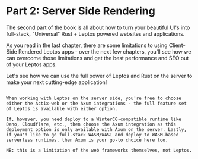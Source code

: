 # Part 2: Server Side Rendering

The second part of the book is all about how to turn your beautiful UI's into full-stack, "Universal" Rust + Leptos powered websites and applications.

As you read in the last chapter, there are some limitations to using Client-Side Rendered Leptos apps - over the next few chapters, you'll see how we can overcome those limitations
and get the best performance and SEO out of your Leptos apps.

Let's see how we can use the full power of Leptos and Rust on the server to make your next cutting-edge application!


```admonish info

When working with Leptos on the server side, you're free to choose either the Actix-web or the Axum integrations - the full feature set of Leptos is available with either option.

If, however, you need deploy to a WinterCG-compatible runtime like Deno, Cloudflare, etc., then choose the Axum integration as this deployment option is only available with Axum on the server. Lastly, if you'd like to go full-stack WASM/WASI and deploy to WASM-based serverless runtimes, then Axum is your go-to choice here too.

NB: this is a limitation of the web frameworks themselves, not Leptos.

```